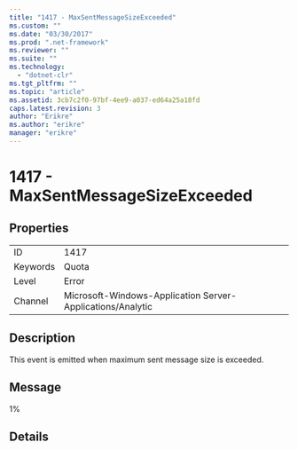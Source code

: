 ```yaml
---
title: "1417 - MaxSentMessageSizeExceeded"
ms.custom: ""
ms.date: "03/30/2017"
ms.prod: ".net-framework"
ms.reviewer: ""
ms.suite: ""
ms.technology: 
  - "dotnet-clr"
ms.tgt_pltfrm: ""
ms.topic: "article"
ms.assetid: 3cb7c2f0-97bf-4ee9-a037-ed64a25a18fd
caps.latest.revision: 3
author: "Erikre"
ms.author: "erikre"
manager: "erikre"
---
```

# 1417 - MaxSentMessageSizeExceeded
## Properties  
  
|||  
|-|-|  
|ID|1417|  
|Keywords|Quota|  
|Level|Error|  
|Channel|Microsoft-Windows-Application Server-Applications/Analytic|  
  
## Description  
 This event is emitted when maximum sent message size is exceeded.  
  
## Message  
 1%  
  
## Details
